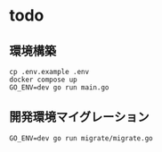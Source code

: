 # todo

## 環境構築
```
cp .env.example .env
docker compose up
GO_ENV=dev go run main.go
```

## 開発環境マイグレーション
```
GO_ENV=dev go run migrate/migrate.go
```
